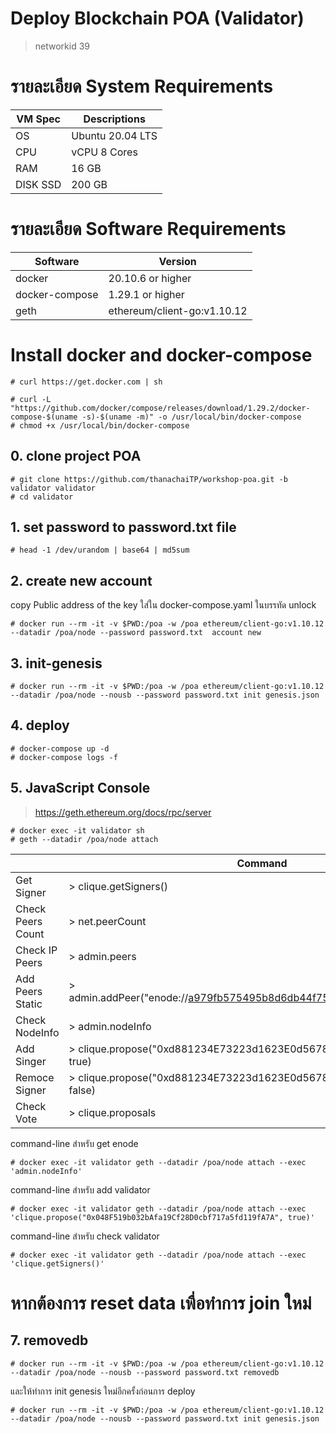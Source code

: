 # Deploy Blockchain POA (Validator)
> networkid 39

# รายละเอียด System Requirements
|VM Spec  | Descriptions     |
|---------|------------------|
|OS       | Ubuntu 20.04 LTS |
|CPU      |vCPU 8 Cores      |
|RAM      |16 GB             |
|DISK SSD | 200 GB           |

# รายละเอียด Software Requirements
| Software      | Version           |
|---------------|-------------------|
|docker         | 20.10.6 or higher |
|docker-compose | 1.29.1 or higher  |
|geth  | ethereum/client-go:v1.10.12 |

# Install docker and docker-compose
```
# curl https://get.docker.com | sh

# curl -L "https://github.com/docker/compose/releases/download/1.29.2/docker-compose-$(uname -s)-$(uname -m)" -o /usr/local/bin/docker-compose
# chmod +x /usr/local/bin/docker-compose
```
## 0. clone project POA
```
# git clone https://github.com/thanachaiTP/workshop-poa.git -b validator validator
# cd validator
```

## 1. set password to password.txt file
```
# head -1 /dev/urandom | base64 | md5sum
```

## 2. create new account
copy Public address of the key ใส่ใน docker-compose.yaml ในบรรทัด unlock
```
# docker run --rm -it -v $PWD:/poa -w /poa ethereum/client-go:v1.10.12 --datadir /poa/node --password password.txt  account new
```

## 3. init-genesis
```
# docker run --rm -it -v $PWD:/poa -w /poa ethereum/client-go:v1.10.12 --datadir /poa/node --nousb --password password.txt init genesis.json
```


## 4. deploy
```
# docker-compose up -d
# docker-compose logs -f
```

## 5. JavaScript Console

> https://geth.ethereum.org/docs/rpc/server

```
# docker exec -it validator sh
# geth --datadir /poa/node attach
```

|                   |                   Command                                             |
|-------------------|-----------------------------------------------------------------------|
|Get Signer         | > clique.getSigners()                                                 |
|Check Peers Count  | > net.peerCount                                                       |
|Check IP Peers     | > admin.peers                                                         |
|Add Peers Static   | > admin.addPeer("enode://a979fb575495b8d6db44f75@52.16.188.185:30303")|
|Check NodeInfo     | > admin.nodeInfo                                                      |
|Add Singer         | > clique.propose("0xd881234E73223d1623E0d56789942eA1c0B67890", true)  |
|Remoce Signer      | > clique.propose("0xd881234E73223d1623E0d56789942eA1c0B67890", false) |
|Check Vote         | > clique.proposals                                                    |

command-line สำหรับ get enode
```
# docker exec -it validator geth --datadir /poa/node attach --exec 'admin.nodeInfo'
```
command-line สำหรับ add validator
```
# docker exec -it validator geth --datadir /poa/node attach --exec 'clique.propose("0x048F519b032bAfa19Cf28D0cbf717a5fd119fA7A", true)'
```
command-line สำหรับ check validator
```
# docker exec -it validator geth --datadir /poa/node attach --exec 'clique.getSigners()'
```

# หากต้องการ reset data เพื่อทำการ join ใหม่
## 7. removedb
```
# docker run --rm -it -v $PWD:/poa -w /poa ethereum/client-go:v1.10.12 --datadir /poa/node --nousb --password password.txt removedb
```
และให้ทำการ init genesis ใหม่อีกครั้งก่อนการ deploy
```
# docker run --rm -it -v $PWD:/poa -w /poa ethereum/client-go:v1.10.12 --datadir /poa/node --nousb --password password.txt init genesis.json
```

